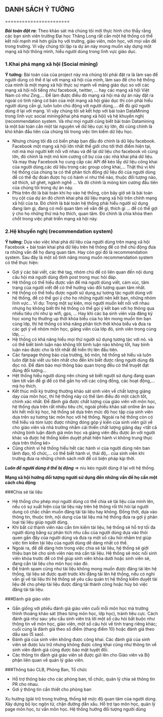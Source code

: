 ## DANH SÁCH Ý TƯỞNG
=======================

***Bài toán đặt ra:*** Theo khảo sát mà chúng tôi mới thực hình cho thầy rằng các bạn sinh viên trường Đại học Thăng Long rất cần một hệ thống có thể kết nối mạnh mẽ hơn giữa họ với trường, giáo viên, môn học, với mọi vấn đề trong trường. Vì vậy chúng tôi lập ra dự án này mong muốn xây dựng một mạng xã hội thông mình, hiểu người dùng trong lĩnh vực giáo dục.

### 1.Khai phá mạng xã hội (Social mining)
**Ý tưởng:** Bài toán của của project này mà chúng tôi phải đặt ra là làm sao để người dùng có thể ở lại với mạng xã hội của mình, làm sao để cho hệ thống của mình là một mạng xã hội thực sự mạnh về mảng giáo dục so với các mạng xã hội nổi tiếng như facebook, twitter, ... hay các mạng xã hội Việt Nam có như Zing,... Để làm được điều đó mạng xã hội mà dự án này đặt ra ngoài có tính năng cơ bản của một mạng xã hội giáo dục thì còn phải hiểu người dùng cần gì, luôn luôn chủ động với người dùng,... để đủ giữ người dùng ở lại với mạng. Vì vậy chúng tôi sẽ kết hợp với bài toàn DataMining trong lĩnh vực social mining(khai phá mạng xã hội) và hệ khuyến nghị (recommendation system. Và như mọi người cũng biết bài toán Datamining là một bài toán cần một tài nguyên về dữ liệu cực kỳ lớn, đó cũng chính là khó khăn đầu tiên của chúng tôi trong việc tìm kiếm dữ liệu học. 
- Nhưng chúng tôi đã có biến pháp ban đầu đó chính là dữ liệu facebook. Facebook một mạng xã hội lớn nhất thế giới cho tới thời điểm hiện tại, nơi mà mọi người kết nối với nhau và để lại dữ liệu cho facebook vô cùng lớn, đó chính là một mỏ kim cương cỡ bự của các nhà khai phá dữ liệu. Và may thay Facebook họ cung cấp các API để kéo lấy dữ liệu công khai của người dùng,các dữ liệu trong các group công khai,... Thật thú vị khi hệ thống của chúng ta có thể phân tích đống dữ liệu đó của người dùng để có thể đự đoán được họ có hành vi như thế nào, thuộc đối tượng nào, sở thích, sở ghét, ngành nghề ... Và đó chính là mỏng kim cương đầu tiên của chúng tôi trong dự án này.
- Phía trên đó là bài toán khi họ vào hệ thống, còn bây giờ sẽ là bài toán trụ cột của dự án đó chính khai phá dữ liệu mạng xã hội trên chính mạng xã hội của ta. Đó chính là bài toán hệ thống phải hiểu người sử dụng đang làm gì, đang có mối quan tâm về vấn đề gì, thích gì ... để có thể gợi ý cho họ những thứ mà họ thích, quan tâm. Đó chính là chìa khóa then chốt trong việc phát triển mạng xã hội này.

### 2.Hệ khuyến nghị (recommendation system)
**Ý tưởng:** Dựa vào việc khai phá dữ liệu của người dùng trên mạng xã hội Facebook + bài toán khai phá dữ liệu trên hệ thông để có thể chủ động đưa ra những vấn đề họ đang quan tâm. Hay còn gọi đó là recommendation system. Sau đây là một số tính năng mong muốn recommendation system có thể thực hiện:
+ Gợi ý các bài viết, các thẻ tag, nhóm chủ đề có liên quan đến nội dung câu hỏi mà người dùng định post trong mục hỏi đáp.
+ Hệ thống có thể hiểu được vấn đề mà người dùng viết, cám xúc, tâm trạng của người viết để có thể  hướng vào đối tượng quan tâm nhất.
+ Hệ thống có thể hiểu được ngưởi sử dụng,sự tương tác người dùng với hệ thống, để có thể gọi ý cho họ những người nên kết bạn, những nhóm lĩnh vực... Ví dụ: Trong một sự kiện, mọi người muốn kết nối với nhau nhưng họ không biết thì hệ thống có thể gọi ý kết bạn với họ thông qua nhiều tiêu chí như ip wifi, gps, ... Hay khi các bạ sinh viên vừa đăng ký học xong họ thường up thời khóa biểu của họ lên mong muốn tìm bạn cùng lớp, thì hệ thống có khả năng phân tích thời khóa biểu và đưa ra các gợi ý về nhóm môn học, giảng viên của lớp đó, sinh viên trong cùng lớp, ...
+ Hệ thống có khả năng hiểu mọi thứ người sử dụng tương tác với nó. và có thể  biết bình luận nào không tốt bình luận nào không tốt, hay bình luận nào được cho là tốt nhất để hiển thị lên đầu tiên.
+ Các fanpage thông báo của trường, bộ môn, hệ thống sẽ hiểu và luôn luôn đặt bài viết ưu tiên nhất cho đến khi biết được rằng người dùng đã đọc nó. Để đảm bảo mọi thông bào quan trọng đều có thể truyệt đạt đúng đối tượng...
+ Hệt thống hiểu người dùng nên chúng sẽ biết người sử dụng đang quan tâm tới vấn đề gì để có thể gắn họ với các cộng đồng, các hoạt động,... mà họ thích.
+ Kết thúc mỗi kỳ trường thường khảo sát sinh viên về chất lượng giảng dạy của môn học, thì hệ thống này có thể làm điều đó một cách tốt, chính xác nhất. Để đánh giá được chất lượng của giáo viên với môn học, hệ thống dựa trên rất nhiều tiêu chí, ngoài phiếu khảo sát online ẩn sau khi hết mỗi kỳ học, hệ thống sẽ dựa trên mức độ học tập của sinh viên dựa trên sự tương tác môn học với hệ thống. Ngoài ra hệ thống còn có thể hiểu và tóm lược được những đóng góp ý kiến của sinh viên gửi về cho giáo viên và nhà trường nhằm cải thiển chất lượng giảng dạy <tất cả những bình luận đánh giá môn học và giảng viên đều được ẩn với người khác và được hệ thống kiểm duyệt phát hiện hành vi không trung thực dựa trên thống kê>
+ Cũng chính vì hệ thống hiểu hết các hành vi của người dùng nên ban lãnh đạo, tổ chức,... có thể biết hành vi, thái độ,.. của sinh viên khi trường đưa ra những chính sách mới để có biện pháp kịp thời.

***Luôn để người dùng ở thế bị động*** => níu kéo người dùng ở lại với hệ thống.

**Mạng xã hội hướng đối tượng người sử dụng đến những vấn đề họ cần một cách chủ động**


###Chia sẻ tài liệu
+ Hệ thống cho phép mọi người dùng có thể chia sẻ tài liệu của mình lên, nếu có sự xuất hiện của tài liệu này trên hệ thông rồi thì hỏi lại người dung có chắc chắn muốn đăng tải tài liệu hay không. Đồng thời, dựa vào thông tin, thuộc tính, nội dung của tài liệu mà hệ thống đưa ra gợi ý phân loại tài liệu giúp người dùng.
+ Khi bất cứ thành viên nào cần tìm kiếm tài liệu, hệ thống sẽ hỗ trợ tối đa người dùng bằng sự phân tích nhu cầu của người dùng dựa vào thói quen gần đây của người dùng và đưa ra một số câu hỏi nhằm trợ giúp việc tìm kiếm tài liệu của người dùng dễ dàng nhất có thể.
+ Ngoài ra, để dễ dàng hơn trong việc chia sẻ tài liệu, hệ thống sẽ giới thiệu bạn bè cho sinh viên nào mà cần tài liệu. Hệ thống sẽ móc nối sinh viên khóa trước để có thể giúp sinh viên khóa dưới hoặc sinh viên sẽ, đang cần tài liệu cho môn học nào đó.
+ Để tránh spam cũng như tài liệu không mong muốn được đăng tải lên hệ thống, tài liệu sẽ được quét trước khi đăng tải lên hệ thống, nếu có nghi vấn gì về tài liệu thì hệ thống sẽ yêu cầu quản trị hệ thống kiểm duyệt tài liệu để cho phép tài liệu được đăng tải thành công hoặc hủy bỏ việc đăng tải tài liệu.

###Đánh giá giáo viên
+ Gần giống với phiếu đánh giá giáo viên cuối mỗi môn học mà trường thỉnh thoảng khảo sát (theo từng môn học, lớp học), tránh tiêu cực. Cách đánh giá như sau: yêu cầu sinh viên trả lời một số câu hỏi bắt buộc như thông tin về môn học, giáo viên, một số câu hỏi về tình trạng riêng khác; cuối cùng là đánh giá theo số điểm (thang điểm 10) hoặc đánh giá theo dấu sao (5 sao).
+ Đánh giá của sinh viên không được công khai. Các đánh giá của sinh viên sẽ được lưu trữ nhưng không được công khai cũng như thông tin về sinh viên đánh giá cũng được bảo mật tuyệt đối.
+ Các thông tin đánh giá giáo viên sẽ được gửi lên cho Giáo viên và Bộ phận liên quan về quản lý giáo viên.

###Thông báo CLB, Phòng Ban, Tổ chức
+ Hỗ trợ thông báo cho các phòng ban, tổ chức, quản lý chia sẻ thông tin PR cho nhau.
+ Gơi ý thông tin cần thiết cho phòng ban

Xu hướng (giải trí) trong trường, thống kê mức độ quan tâm của người dùng.
Xây dựng bộ lọc ngôn từ, chặn đường dẫn xấu.
Hỗ trợ tạo môn học, quản lý page môn học, tư vấn môn học.
Hệ thống hướng đối tượng người dùng
